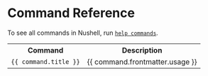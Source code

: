 # Command Reference

To see all commands in Nushell, run [`help commands`](commands/help.md).

<table>
  <tr>
    <th>Command</th>
    <th>Description</th>
  </tr>
  <tr v-for="command in $site.pages.filter(p => p.path.indexOf('/book/commands/') >= 0)">
   <td><a :href="command.path"><code>{{ command.title }}</code></a></td>
   <td style="white-space: pre-wrap;">{{ command.frontmatter.usage }}</td>
  </tr>
</table>
